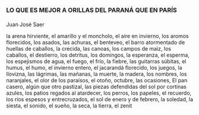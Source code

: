 ﻿### LO QUE ES MEJOR A ORILLAS DEL PARANÁ QUE EN PARÍS
#### 
Juan José Saer


la arena hirviente, el amarillo y el moncholo, el aire en invierno, los aromos florecidos, los asados, las achuras, el benteveo, el barro atormentado de huellas de caballos, la crecida, las canoas, los campos de maìz, los caballos, el destierro, los detritus, los domingos, la esperanza, el esperma, los espejismos de agua, el fuego, el frío, la fiebre, las guitarras súbitas, el humus, el humo, el invierno entero, el jacarandá florecido, los juegos, la llovizna, las lágrimas, las mañanas, la muerte, la madera, los nombres, los naranjales, el olor de los paraísos, el otoño, octubre, las ocasiones, El pan casero, algún que otro pastizal, las piezas defendidas del sol por cortinas azules, los patios regados al atardecer, los perros, los papeles, el recuerdo, los ríos espesos y entrecruzados, el sol de enero y de febrero, la soledad, la siesta, el sonido, el sueño, la seca, la tierra, el zenit